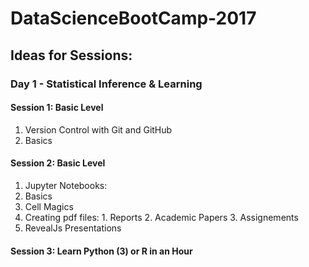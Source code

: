 # DataScienceBootCamp-2017

## Ideas for Sessions: ##

### Day 1 - Statistical Inference & Learning ###

#### Session 1: Basic Level ####

1. Version Control with Git and GitHub
  1. Basics
 
#### Session 2: Basic Level ####

1. Jupyter Notebooks:
  1. Basics
  2. Cell Magics
  3. Creating pdf files:
    1. Reports
    2. Academic Papers
    3. Assignements
  4. RevealJs Presentations
  
#### Session 3: Learn Python (3) or R in an Hour ####

####
  

